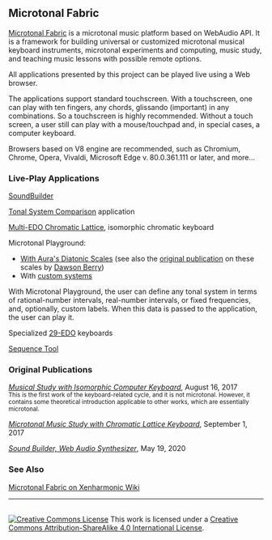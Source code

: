 ﻿## Microtonal Fabric

[Microtonal Fabric](https://SAKryukov.github.io/microtonal-fabric) is a microtonal music platform based on WebAudio API. It is a framework for building universal or customized microtonal musical keyboard instruments, microtonal experiments and computing, music study, and teaching music lessons with possible remote options.

All applications presented by this project can be played live using a Web browser.

The applications support standard touchscreen. With a touchscreen, one can play with ten fingers, any chords, glissando (important) in any combinations. So a touchscreen is highly recommended. Without a touch screen, a user still can play with a mouse/touchpad and, in special cases, a computer keyboard.

Browsers based on V8 engine are recommended, such as Chromium, Chrome, Opera, Vivaldi, Microsoft Edge v.&thinsp;80.0.361.111 or later, and more…

### Live-Play Applications

[SoundBuilder](https://SAKryukov.github.io/microtonal-fabric/code/SoundBuilder)

[Tonal System Comparison](https://SAKryukov.github.io/microtonal-fabric/code/tone-system-comparison) application

[Multi-EDO Chromatic Lattice](https://SAKryukov.github.io/microtonal-fabric/code/Multi-EDO/index.html), isomorphic chromatic keyboard

Microtonal Playground:

- [With Aura's Diatonic Scales](https://SAKryukov.github.io/microtonal-fabric/code/playground) (see also the [original publication](https://en.xen.wiki/w/User:Aura/Aura's_Diatonic_Scales) on these scales by [Dawson Berry](https://en.xen.wiki/w/Dawson_Berry))
- With [custom systems](https://SAKryukov.github.io/microtonal-fabric/code/playground/custom)

With Microtonal Playground, the user can define any tonal system in terms of rational-number intervals, real-number intervals, or fixed frequencies, and, optionally, custom labels. When this data is passed to the application, the user can play it.

Specialized [29-EDO](https://SAKryukov.github.io/microtonal-fabric/code/29-EDO) keyboards

[Sequence Tool](https://SAKryukov.github.io/microtonal-fabric/code/sequence-tool)

### Original Publications

_[Musical Study with Isomorphic Computer Keyboard](https://www.codeproject.com/Articles/1201737/Musical-Study-with-Isomorphic-Computer-Keyboard)_, August 16, 2017<br/><small>This is the first work of the keyboard-related cycle, and it is not microtonal. However, it contains some theoretical introduction applicable to other works, which are essentially microtonal.</small>

_[Microtonal Music Study with Chromatic Lattice Keyboard](https://www.codeproject.com/Articles/1204180/Microtonal-Music-Study-Chromatic-Lattice-Keyboard)_, September 1, 2017

_[Sound Builder, Web Audio Synthesizer](https://www.codeproject.com/Articles/5268512/Sound-Builder)_, May 19, 2020

### See Also

[Microtonal Fabric on Xenharmonic Wiki](https://en.xen.wiki/w/Sergey_A_Kryukov#Microtonal_Fabric)

------

<br/><a rel="license" href="http://creativecommons.org/licenses/by-sa/4.0/"><img alt="Creative Commons License" style="border-width:0" src="https://i.creativecommons.org/l/by-sa/4.0/88x31.png" /></a>
This work is licensed under a <a rel="license" href="http://creativecommons.org/licenses/by-sa/4.0/">Creative Commons Attribution-ShareAlike 4.0 International License</a>.